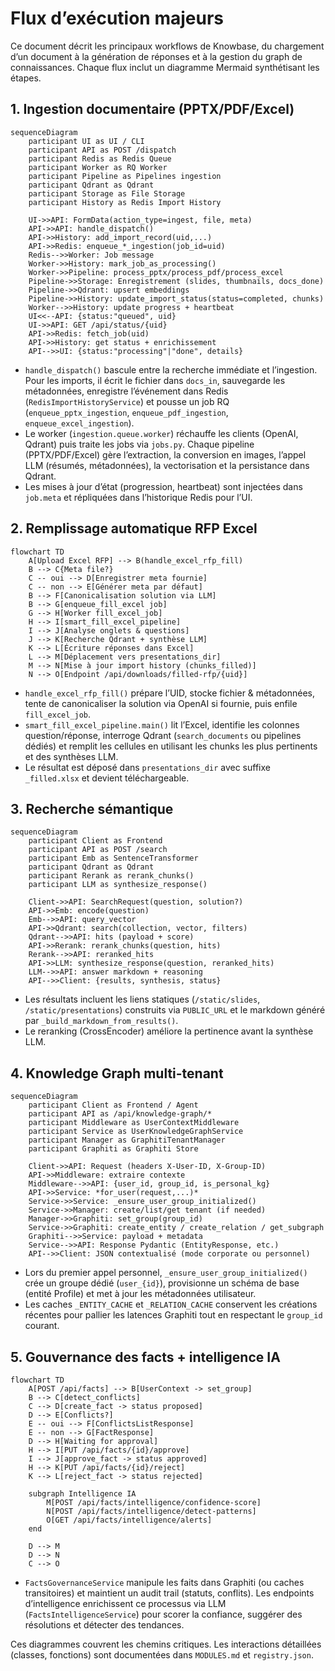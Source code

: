 # Flux d’exécution majeurs

Ce document décrit les principaux workflows de Knowbase, du chargement d’un document à la génération de réponses et à la gestion du graph de connaissances. Chaque flux inclut un diagramme Mermaid synthétisant les étapes.

## 1. Ingestion documentaire (PPTX/PDF/Excel)

```mermaid
sequenceDiagram
    participant UI as UI / CLI
    participant API as POST /dispatch
    participant Redis as Redis Queue
    participant Worker as RQ Worker
    participant Pipeline as Pipelines ingestion
    participant Qdrant as Qdrant
    participant Storage as File Storage
    participant History as Redis Import History

    UI->>API: FormData(action_type=ingest, file, meta)
    API->>API: handle_dispatch()
    API->>History: add_import_record(uid,...)
    API->>Redis: enqueue_*_ingestion(job_id=uid)
    Redis-->>Worker: Job message
    Worker->>History: mark_job_as_processing()
    Worker->>Pipeline: process_pptx/process_pdf/process_excel
    Pipeline->>Storage: Enregistrement (slides, thumbnails, docs_done)
    Pipeline->>Qdrant: upsert embeddings
    Pipeline->>History: update_import_status(status=completed, chunks)
    Worker-->>History: update progress + heartbeat
    UI<<--API: {status:"queued", uid}
    UI->>API: GET /api/status/{uid}
    API->>Redis: fetch_job(uid)
    API->>History: get status + enrichissement
    API-->>UI: {status:"processing"|"done", details}
```

- `handle_dispatch()` bascule entre la recherche immédiate et l’ingestion. Pour les imports, il écrit le fichier dans `docs_in`, sauvegarde les métadonnées, enregistre l’événement dans Redis (`RedisImportHistoryService`) et pousse un job RQ (`enqueue_pptx_ingestion`, `enqueue_pdf_ingestion`, `enqueue_excel_ingestion`).
- Le worker (`ingestion.queue.worker`) réchauffe les clients (OpenAI, Qdrant) puis traite les jobs via `jobs.py`. Chaque pipeline (PPTX/PDF/Excel) gère l’extraction, la conversion en images, l’appel LLM (résumés, métadonnées), la vectorisation et la persistance dans Qdrant.
- Les mises à jour d’état (progression, heartbeat) sont injectées dans `job.meta` et répliquées dans l’historique Redis pour l’UI.

## 2. Remplissage automatique RFP Excel

```mermaid
flowchart TD
    A[Upload Excel RFP] --> B(handle_excel_rfp_fill)
    B --> C{Meta file?}
    C -- oui --> D[Enregistrer meta fournie]
    C -- non --> E[Générer meta par défaut]
    B --> F[Canonicalisation solution via LLM]
    B --> G[enqueue_fill_excel job]
    G --> H[Worker fill_excel_job]
    H --> I[smart_fill_excel_pipeline]
    I --> J[Analyse onglets & questions]
    J --> K[Recherche Qdrant + synthèse LLM]
    K --> L[Écriture réponses dans Excel]
    L --> M[Déplacement vers presentations_dir]
    M --> N[Mise à jour import history (chunks_filled)]
    N --> O[Endpoint /api/downloads/filled-rfp/{uid}]
```

- `handle_excel_rfp_fill()` prépare l’UID, stocke fichier & métadonnées, tente de canonicaliser la solution via OpenAI si fournie, puis enfile `fill_excel_job`.
- `smart_fill_excel_pipeline.main()` lit l’Excel, identifie les colonnes question/réponse, interroge Qdrant (`search_documents` ou pipelines dédiés) et remplit les cellules en utilisant les chunks les plus pertinents et des synthèses LLM.
- Le résultat est déposé dans `presentations_dir` avec suffixe `_filled.xlsx` et devient téléchargeable.

## 3. Recherche sémantique

```mermaid
sequenceDiagram
    participant Client as Frontend
    participant API as POST /search
    participant Emb as SentenceTransformer
    participant Qdrant as Qdrant
    participant Rerank as rerank_chunks()
    participant LLM as synthesize_response()

    Client->>API: SearchRequest(question, solution?)
    API->>Emb: encode(question)
    Emb-->>API: query_vector
    API->>Qdrant: search(collection, vector, filters)
    Qdrant-->>API: hits (payload + score)
    API->>Rerank: rerank_chunks(question, hits)
    Rerank-->>API: reranked_hits
    API->>LLM: synthesize_response(question, reranked_hits)
    LLM-->>API: answer markdown + reasoning
    API-->>Client: {results, synthesis, status}
```

- Les résultats incluent les liens statiques (`/static/slides`, `/static/presentations`) construits via `PUBLIC_URL` et le markdown généré par `_build_markdown_from_results()`.
- Le reranking (CrossEncoder) améliore la pertinence avant la synthèse LLM.

## 4. Knowledge Graph multi-tenant

```mermaid
sequenceDiagram
    participant Client as Frontend / Agent
    participant API as /api/knowledge-graph/*
    participant Middleware as UserContextMiddleware
    participant Service as UserKnowledgeGraphService
    participant Manager as GraphitiTenantManager
    participant Graphiti as Graphiti Store

    Client->>API: Request (headers X-User-ID, X-Group-ID)
    API->>Middleware: extraire contexte
    Middleware-->>API: {user_id, group_id, is_personal_kg}
    API->>Service: *for_user(request,...)*
    Service->>Service: _ensure_user_group_initialized()
    Service->>Manager: create/list/get tenant (if needed)
    Manager->>Graphiti: set_group(group_id)
    Service->>Graphiti: create_entity / create_relation / get_subgraph
    Graphiti-->>Service: payload + metadata
    Service-->>API: Response Pydantic (EntityResponse, etc.)
    API-->>Client: JSON contextualisé (mode corporate ou personnel)
```

- Lors du premier appel personnel, `_ensure_user_group_initialized()` crée un groupe dédié (`user_{id}`), provisionne un schéma de base (entité Profile) et met à jour les métadonnées utilisateur.
- Les caches `_ENTITY_CACHE` et `_RELATION_CACHE` conservent les créations récentes pour pallier les latences Graphiti tout en respectant le `group_id` courant.

## 5. Gouvernance des facts + intelligence IA

```mermaid
flowchart TD
    A[POST /api/facts] --> B[UserContext -> set_group]
    B --> C[detect_conflicts]
    C --> D[create_fact -> status proposed]
    D --> E[Conflicts?]
    E -- oui --> F[ConflictsListResponse]
    E -- non --> G[FactResponse]
    D --> H[Waiting for approval]
    H --> I[PUT /api/facts/{id}/approve]
    I --> J[approve_fact -> status approved]
    H --> K[PUT /api/facts/{id}/reject]
    K --> L[reject_fact -> status rejected]

    subgraph Intelligence IA
        M[POST /api/facts/intelligence/confidence-score]
        N[POST /api/facts/intelligence/detect-patterns]
        O[GET /api/facts/intelligence/alerts]
    end

    D --> M
    D --> N
    C --> O
```

- `FactsGovernanceService` manipule les faits dans Graphiti (ou caches transitoires) et maintient un audit trail (statuts, conflits). Les endpoints d’intelligence enrichissent ce processus via LLM (`FactsIntelligenceService`) pour scorer la confiance, suggérer des résolutions et détecter des tendances.

Ces diagrammes couvrent les chemins critiques. Les interactions détaillées (classes, fonctions) sont documentées dans `MODULES.md` et `registry.json`.
